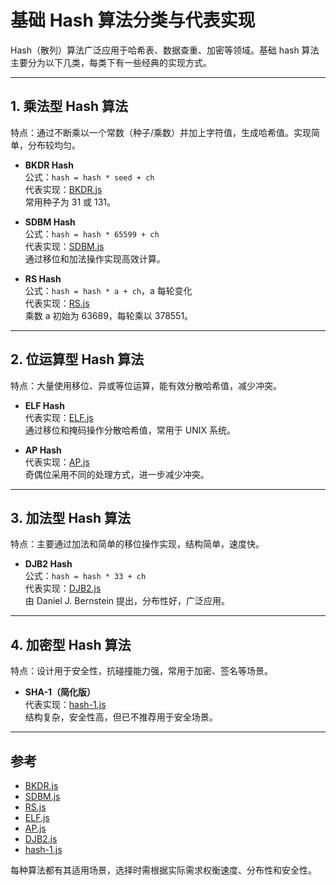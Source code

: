 # 基础 Hash 算法分类与代表实现

Hash（散列）算法广泛应用于哈希表、数据查重、加密等领域。基础 hash 算法主要分为以下几类，每类下有一些经典的实现方式。

---

## 1. 乘法型 Hash 算法

特点：通过不断乘以一个常数（种子/乘数）并加上字符值，生成哈希值。实现简单，分布较均匀。

- **BKDR Hash**  
  公式：`hash = hash * seed + ch`  
  代表实现：[BKDR.js](BKDR.js)  
  常用种子为 31 或 131。

- **SDBM Hash**  
  公式：`hash = hash * 65599 + ch`  
  代表实现：[SDBM.js](SDBM.js)  
  通过移位和加法操作实现高效计算。

- **RS Hash**  
  公式：`hash = hash * a + ch`，a 每轮变化  
  代表实现：[RS.js](RS.js)  
  乘数 a 初始为 63689，每轮乘以 378551。

---

## 2. 位运算型 Hash 算法

特点：大量使用移位、异或等位运算，能有效分散哈希值，减少冲突。

- **ELF Hash**  
  代表实现：[ELF.js](ELF.js)  
  通过移位和掩码操作分散哈希值，常用于 UNIX 系统。

- **AP Hash**  
  代表实现：[AP.js](AP.js)  
  奇偶位采用不同的处理方式，进一步减少冲突。

---

## 3. 加法型 Hash 算法

特点：主要通过加法和简单的移位操作实现，结构简单，速度快。

- **DJB2 Hash**  
  公式：`hash = hash * 33 + ch`  
  代表实现：[DJB2.js](DJB2.js)  
  由 Daniel J. Bernstein 提出，分布性好，广泛应用。

---

## 4. 加密型 Hash 算法

特点：设计用于安全性，抗碰撞能力强，常用于加密、签名等场景。

- **SHA-1（简化版）**  
  代表实现：[hash-1.js](hash-1.js)  
  结构复杂，安全性高，但已不推荐用于安全场景。

---

## 参考

- [BKDR.js](BKDR.js)
- [SDBM.js](SDBM.js)
- [RS.js](RS.js)
- [ELF.js](ELF.js)
- [AP.js](AP.js)
- [DJB2.js](DJB2.js)
- [hash-1.js](hash-1.js)

每种算法都有其适用场景，选择时需根据实际需求权衡速度、分布性和安全性。